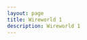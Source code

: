 ```yaml
---
layout: page
title: Wireworld 1
description: Wireworld 1
---
```


<script src="https://cdn.jsdelivr.net/npm/p5@1.1.9/lib/p5.js"></script>

<script src="sketch.js"></script>

<script>
  var myp5_2 = new p5(sketch, 'sketch2')
  myp5_2.init([[0, 0, 0, 0, 0, 0, 0, 0], 
               [0, 0, 1, 3, 2, 1, 0, 0], 
               [0, 1, 0, 0, 0, 0, 1, 0], 
               [0, 1, 0, 0, 0, 0, 1, 0], 
               [0, 1, 0, 0, 0, 0, 1, 0], 
               [0, 1, 0, 0, 0, 0, 1, 0], 
               [0, 0, 1, 1, 1, 1, 0, 0], 
               [0, 0, 0, 0, 0, 0, 0, 0]] ) 
<script>


first sketch: 

<div id="sketch1"></div>

second sketch: 

<div id="sketch2"></div>

more text

